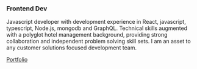 ### Frontend Dev

 Javascript developer with development experience in React,
            javascript, typescript, Node.js, mongodb and GraphQL. Technical
            skills augmented with a polyglot hotel management background,
            providing strong collaboration and independent problem solving skill
            sets. I am an asset to any customer solutions focused development
            team.

[Portfolio](https://lucasgriffindev.github.io/react-tailwind-portfolio/)



<!--
**LucasGriffinDev/LucasGriffinDev** is a ✨ _special_ ✨ repository because its `README.md` (this file) appears on your GitHub profile.

Here are some ideas to get you started:

- 🔭 I’m currently working on ...
- 🌱 I’m currently learning ...
- 👯 I’m looking to collaborate on ...
- 🤔 I’m looking for help with ...
- 💬 Ask me about ...
- 📫 How to reach me: ...
- 😄 Pronouns: ...
- ⚡ Fun fact: ...
-->
